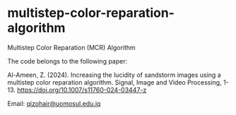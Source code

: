 # multistep-color-reparation-algorithm
Multistep Color Reparation (MCR) Algorithm

The code belongs to the following paper:

Al-Ameen, Z. (2024). Increasing the lucidity of sandstorm images using a multistep color reparation algorithm. Signal, Image and Video Processing, 1-13. https://doi.org/10.1007/s11760-024-03447-z

Email: qizohair@uomosul.edu.iq
